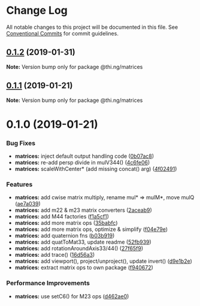 # Change Log

All notable changes to this project will be documented in this file.
See [Conventional Commits](https://conventionalcommits.org) for commit guidelines.

## [0.1.2](https://github.com/thi-ng/umbrella/compare/@thi.ng/matrices@0.1.1...@thi.ng/matrices@0.1.2) (2019-01-31)

**Note:** Version bump only for package @thi.ng/matrices





## [0.1.1](https://github.com/thi-ng/umbrella/compare/@thi.ng/matrices@0.1.0...@thi.ng/matrices@0.1.1) (2019-01-21)

**Note:** Version bump only for package @thi.ng/matrices





# 0.1.0 (2019-01-21)


### Bug Fixes

* **matrices:** inject default output handling code ([0b07ac8](https://github.com/thi-ng/umbrella/commit/0b07ac8))
* **matrices:** re-add persp divide in mulV344() ([4c6fe06](https://github.com/thi-ng/umbrella/commit/4c6fe06))
* **matrices:** scaleWithCenter* (add missing concat() arg) ([4f02491](https://github.com/thi-ng/umbrella/commit/4f02491))


### Features

* **matrices:** add cwise matrix multiply, rename mul* => mulM*, move mulQ ([ae7a039](https://github.com/thi-ng/umbrella/commit/ae7a039))
* **matrices:** add m22 & m23 matrix converters ([2aceab9](https://github.com/thi-ng/umbrella/commit/2aceab9))
* **matrices:** add M44 factories ([f1a5cf1](https://github.com/thi-ng/umbrella/commit/f1a5cf1))
* **matrices:** add more matrix ops ([35babfc](https://github.com/thi-ng/umbrella/commit/35babfc))
* **matrices:** add more matrix ops, optimize & simplify ([f04e79e](https://github.com/thi-ng/umbrella/commit/f04e79e))
* **matrices:** add quaternion fns ([b03b919](https://github.com/thi-ng/umbrella/commit/b03b919))
* **matrices:** add quatToMat33, update readme ([52fb939](https://github.com/thi-ng/umbrella/commit/52fb939))
* **matrices:** add rotationAroundAxis33/44() ([27f65f9](https://github.com/thi-ng/umbrella/commit/27f65f9))
* **matrices:** add trace() ([16d56a3](https://github.com/thi-ng/umbrella/commit/16d56a3))
* **matrices:** add viewport(), project/unproject(), update invert() ([d9e1b2e](https://github.com/thi-ng/umbrella/commit/d9e1b2e))
* **matrices:** extract matrix ops to own package ([f940672](https://github.com/thi-ng/umbrella/commit/f940672))


### Performance Improvements

* **matrices:** use setC6() for M23 ops ([d462ae0](https://github.com/thi-ng/umbrella/commit/d462ae0))
